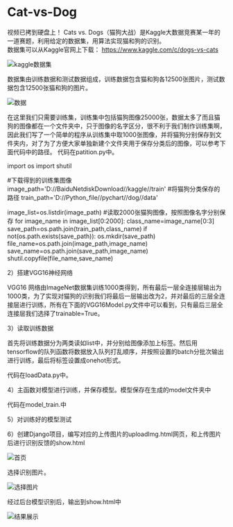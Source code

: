# Cat-vs-Dog
视频已拷到硬盘上！
Cats vs. Dogs（猫狗大战）是Kaggle大数据竞赛某一年的一道赛题，利用给定的数据集，用算法实现猫和狗的识别。  
数据集可以从Kaggle官网上下载：
https://www.kaggle.com/c/dogs-vs-cats

![kaggle数据集](https://img-blog.csdn.net/20170529150815965?watermark/2/text/aHR0cDovL2Jsb2cuY3Nkbi5uZXQvcXFfMTYxMzc1Njk=/font/5a6L5L2T/fontsize/400/fill/I0JBQkFCMA==/dissolve/70/gravity/SouthEast)

数据集由训练数据和测试数据组成，训练数据包含猫和狗各12500张图片，测试数据包含12500张猫和狗的图片。


![数据](https://github.com/q494892202/Cat-vs-dog/blob/master/img/URKJ%5B103ET2N1V2C6SVBU%7D6.png)


在这里我们只需要训练集，训练集中包括猫狗图像25000张，数据太多了而且猫狗的图像都在一个文件夹中，只于图像的名字区分，很不利于我们制作训练集啊，因此我们写了一个简单的程序从训练集中取1000张图像，并将猫狗分别保存到文件夹内，对了为了方便大家单独新建个文件夹用于保存分类后的图像，可以参考下面代码中的路径。
代码在patition.py中。

import os
import shutil

#下载得到的训练集图像
image_path='D://BaiduNetdiskDownload//kaggle//train'
#将猫狗分类保存的路径
train_path='D://Python_file//pychart//dog//data'

image_list=os.listdir(image_path)
#读取2000张猫狗图像，按照图像名字分别保存
for image_name in image_list[0:2000]:
    class_name=image_name[0:3]
    save_path=os.path.join(train_path,class_name)
    if not(os.path.exists(save_path)):
        os.mkdir(save_path)
    file_name=os.path.join(image_path,image_name)
    save_name=os.path.join(save_path,image_name)
    shutil.copyfile(file_name,save_name)


2）搭建VGG16神经网络

VGG16 网络由ImageNet数据集训练1000类得到，所有最后一层全连接层输出为1000类，为了实现对猫狗的识别我们将最后一层输出改为2，并对最后的三层全连接层进行训练，所有在下面的VGG16Model.py文件中可以看到，只有最后三层全连接层我们选择了trainable=True。

3）读取训练数据

首先将训练数据分为两类读如list中，并分别给图像添加上标签。然后用tensorflow的队列函数将数据放入队列打乱顺序，并按照设置的batch分批次输出进行训练，最后将标签设置成onehot形式。

代码在loadData.py中。

4）主函数对模型进行训练，并保存模型。模型保存在生成的model文件夹中

代码在model_train.中

5）对训练好的模型测试

6）创建Django项目，编写对应的上传图片的uploadImg.html网页，和上传图片后进行识别反馈的show.html


![首页](https://github.com/q494892202/Cat-vs-dog/blob/master/img/O8S%7BKQ%25C%25%40R%24S2%60LP%245UQ5L.png)


选择识别图片。



![选择图片](https://github.com/q494892202/Cat-vs-dog/blob/master/img/8LUE_S%60DAJ%60%24X%7DT%5BH~2_N%7DY.png)



经过后台模型识别后，输出到show.html中



![结果展示](https://github.com/q494892202/Cat-vs-dog/blob/master/img/%25FX%60XJ0W_W%40AC%5B%24BIE%24OVOF.png)



